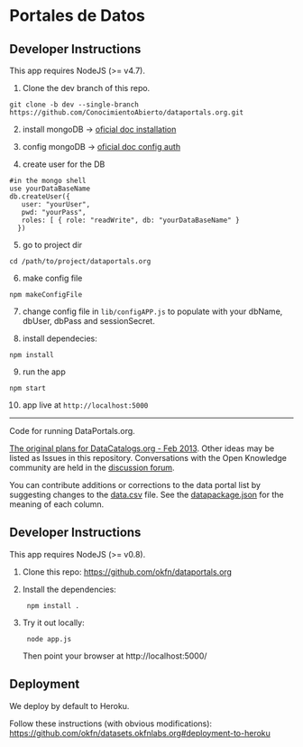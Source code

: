 # Portales de Datos

## Developer Instructions
This app requires NodeJS (>= v4.7).

1. Clone the dev branch of this repo.
```
git clone -b dev --single-branch https://github.com/ConocimientoAbierto/dataportals.org.git
```

2. install mongoDB -> [oficial doc installation](https://docs.mongodb.com/manual/installation/)

3. config mongoDB -> [oficial doc config auth](https://docs.mongodb.com/v3.2/tutorial/enable-authentication/)

4. create user for the DB
```shell
#in the mongo shell
use yourDataBaseName
db.createUser({
   user: "yourUser",
   pwd: "yourPass",
   roles: [ { role: "readWrite", db: "yourDataBaseName" }
  })
```

5. go to project dir
```shell
cd /path/to/project/dataportals.org
```

6. make config file
```shell
npm makeConfigFile
```

7. change config file in `lib/configAPP.js` to populate with your dbName, dbUser, dbPass and sessionSecret.

8. install dependecies:
```shell
npm install
```

9. run the app
```shell
npm start
```
10. app live at `http://localhost:5000`

---


Code for running DataPortals.org.

[The original plans for DataCatalogs.org - Feb 2013](https://docs.google.com/a/okfn.org/document/d/1MP1eaxUPir9msLt4rRwYqdupE3-qeLZAqFXRiXuvwkA/edit).
Other ideas may be listed as Issues in this repository.
Conversations with the Open Knowledge community are held in the [discussion forum](https://discuss.okfn.org/c/open-knowledge-labs/dataportals).  

You can contribute additions or corrections to the data portal list by suggesting changes to the [data.csv](https://github.com/okfn/dataportals.org/blob/master/data/portals.csv) file. See the [datapackage.json](https://github.com/okfn/dataportals.org/blob/master/data/datapackage.json) for the meaning of each column.

## Developer Instructions

This app requires NodeJS (>= v0.8).

1. Clone this repo: https://github.com/okfn/dataportals.org
2. Install the dependencies:

        npm install .
3. Try it out locally:

        node app.js

   Then point your browser at http://localhost:5000/


## Deployment

We deploy by default to Heroku.

Follow these instructions (with obvious modifications):
https://github.com/okfn/datasets.okfnlabs.org#deployment-to-heroku

